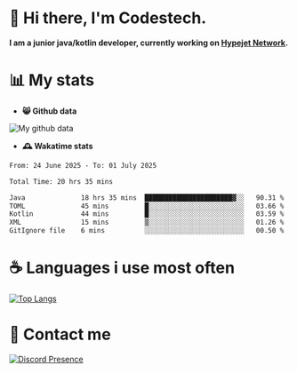 # 👋 Hi there, I'm Codestech.
**I am a junior java/kotlin developer, currently working on [Hypejet Network](https://github.com/Hypejet).**

# 📊 My stats
- **😸 Github data**

![My github data](https://github-readme-stats.vercel.app/api?username=Codestech1&count_private=true&include_all_commits=true&theme=codeSTACKr)

- **🕰️ Wakatime stats**
<!--START_SECTION:waka-->

```txt
From: 24 June 2025 - To: 01 July 2025

Total Time: 20 hrs 35 mins

Java              18 hrs 35 mins  ██████████████████████▓░░   90.31 %
TOML              45 mins         █░░░░░░░░░░░░░░░░░░░░░░░░   03.66 %
Kotlin            44 mins         █░░░░░░░░░░░░░░░░░░░░░░░░   03.59 %
XML               15 mins         ▒░░░░░░░░░░░░░░░░░░░░░░░░   01.26 %
GitIgnore file    6 mins          ░░░░░░░░░░░░░░░░░░░░░░░░░   00.50 %
```

<!--END_SECTION:waka-->

# ☕ Languages i use most often
[![Top Langs](https://github-readme-stats.vercel.app/api/top-langs/?username=Codestech1&layout=compact&langs_count=8&exclude_repo=window5000.github.io&theme=codeSTACKr)](https://github.com/anuraghazra/github-readme-stats)

# 💬 Contact me
[![Discord Presence](https://lanyard.cnrad.dev/api/650718742157852740)](https://discord.com/users/650718742157852740)
</br>
